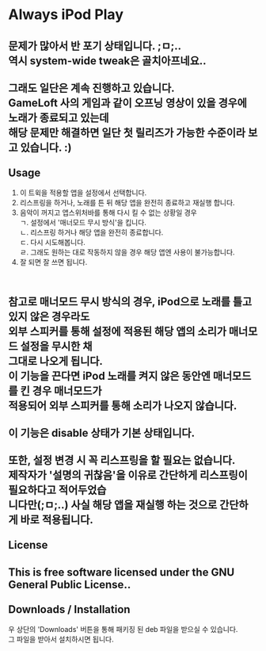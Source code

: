Always iPod Play
================
문제가 많아서 반 포기 상태입니다. ;ㅁ;..
<br />역시 system-wide tweak은 골치아프네요..
<br />
<br />그래도 일단은 계속 진행하고 있습니다.
<br />GameLoft 사의 게임과 같이 오프닝 영상이 있을 경우에 노래가 종료되고 있는데
<br />해당 문제만 해결하면 일단 첫 릴리즈가 가능한 수준이라 보고 있습니다. :)
<br />
<br />
Usage
-------
1. 이 트윅을 적용할 앱을 설정에서 선택합니다.
2. 리스프링을 하거나, 노래를 튼 뒤 해당 앱을 완전히 종료하고 재실행 합니다.
3. 음악이 꺼지고 앱스위처바를 통해 다시 킬 수 없는 상황일 경우
<br />  ㄱ. 설정에서 '매너모드 무시 방식'을 킵니다.
<br />  ㄴ. 리스프링 하거나 해당 앱을 완전히 종료합니다.
<br />  ㄷ. 다시 시도해봅니다.
<br />  ㄹ. 그래도 원하는 대로 작동하지 않을 경우 해당 앱엔 사용이 불가능합니다.
4. 잘 되면 잘 쓰면 됩니다.

<br />참고로 매너모드 무시 방식의 경우, iPod으로 노래를 틀고 있지 않은 경우라도
<br />외부 스피커를 통해 설정에 적용된 해당 앱의 소리가 매너모드 설정을 무시한 채
<br />그대로 나오게 됩니다.
<br />이 기능을 끈다면 iPod 노래를 켜지 않은 동안엔 매너모드를 킨 경우 매너모드가
<br />적용되어 외부 스피커를 통해 소리가 나오지 않습니다.
<br />
<br />이 기능은 disable 상태가 기본 상태입니다.
<br />
<br />또한, 설정 변경 시 꼭 리스프링을 할 필요는 없습니다.
<br />제작자가 '설명의 귀찮음'을 이유로 간단하게 리스프링이 필요하다고 적어두었습
<br />니다만(;ㅁ;..) 사실 해당 앱을 재실행 하는 것으로 간단하게 바로 적용됩니다.
<br />
<br />
License
-------
This is free software licensed under the GNU General Public License..
<br />
<br />
Downloads / Installation
-------------------------
우 상단의 'Downloads' 버튼을 통해 패키징 된 deb 파일을 받으실 수 있습니다.
<br />그 파일을 받아서 설치하시면 됩니다.
<br />
<br />
<br />
